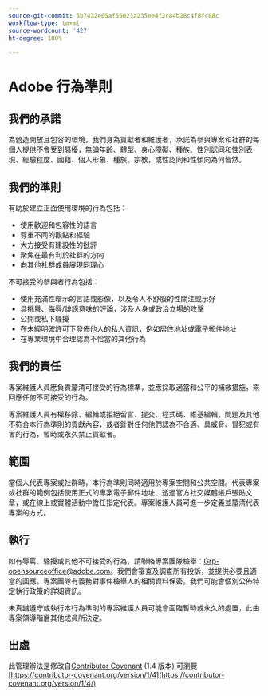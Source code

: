 ```yaml
---
source-git-commit: 5b7432e05af55021a235ee4f2c84b28c4f8fc88c
workflow-type: tm+mt
source-wordcount: '427'
ht-degree: 100%

---
```

# Adobe 行為準則

## 我們的承諾

為營造開放且包容的環境，我們身為貢獻者和維護者，承諾為參與專案和社群的每個人提供不會受到騷擾，無論年齡、體型、身心障礙、種族、性別認同和性別表現、經驗程度、國籍、個人形象、種族、宗教，或性認同和性傾向為何皆然。

## 我們的準則

有助於建立正面使用環境的行為包括：

* 使用歡迎和包容性的語言
* 尊重不同的觀點和經驗
* 大方接受有建設性的批評
* 聚焦在最有利於社群的方向
* 向其他社群成員展現同理心

不可接受的參與者行為包括：

* 使用充滿性暗示的言語或影像，以及令人不舒服的性關注或示好
* 具挑釁、侮辱/誹謗意味的評論，涉及人身或政治立場的攻擊
* 公開或私下騷擾
* 在未經明確許可下發佈他人的私人資訊，例如居住地址或電子郵件地址
* 在專業環境中合理認為不恰當的其他行為

## 我們的責任

專案維護人員應負責釐清可接受的行為標準，並應採取適當和公平的補救措施，來回應任何不可接受的行為。

專案維護人員有權移除、編輯或拒絕留言、提交、程式碼、維基編輯、問題及其他不符合本行為準則的貢獻內容，或者針對任何他們認為不合適、具威脅、冒犯或有害的行為，暫時或永久禁止貢獻者。

## 範圍

當個人代表專案或社群時，本行為準則同時適用於專案空間和公共空間。代表專案或社群的範例包括使用正式的專案電子郵件地址、透過官方社交媒體帳戶張貼文章，或在線上或實體活動中擔任指定代表。專案維護人員可進一步定義並釐清代表專案的方式。

## 執行

如有辱罵、騷擾或其他不可接受的行為，請聯絡專案團隊檢舉：Grp-opensourceoffice@adobe.com。我們會審查及調查所有投訴，並提供必要且適當的回應。專案團隊有義務對事件檢舉人的相關資料保密。我們可能會個別公佈特定執行政策的詳細資訊。

未真誠遵守或執行本行為準則的專案維護人員可能會面臨暫時或永久的處置，此由專案領導階層其他成員所決定。

## 出處

此管理辦法是修改自[Contributor Covenant](https://contributor-covenant.org) (1.4 版本)
可瀏覽 [https://contributor-covenant.org/version/1/4](https://contributor-covenant.org/version/1/4/)
